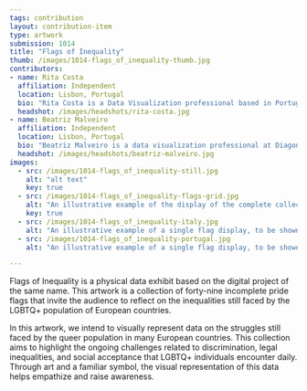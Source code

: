 ```yaml
---
tags: contribution
layout: contribution-item
type: artwork
submission: 1014
title: "Flags of Inequality"
thumb: /images/1014-flags_of_inequality-thumb.jpg
contributors: 
- name: Rita Costa
  affiliation: Independent
  location: Lisbon, Portugal
  bio: "Rita Costa is a Data Visualization professional based in Portugal. She leads the Data Visualization Research team at Feedzai. Passionate about storytelling through data, Rita enjoys crafting innovative visual metaphors that focus on pressing social issues."
  headshot: /images/headshots/rita-costa.jpg
- name: Beatriz Malveiro
  affiliation: Independent
  location: Lisbon, Portugal
  bio: "Beatriz Malveiro is a data visualization professional at Diagonal Works and previously at Interactive Things and Feedzai. Her work focuses on experiences to make data understandable to the broad public and foster positive social change, as well as tools that enable expressive reasoning with data. "
  headshot: /images/headshots/beatriz-malveiro.jpg
images: 
  - src: /images/1014-flags_of_inequality-still.jpg
    alt: "alt text"
    key: true
  - src: /images/1014-flags_of_inequality-flags-grid.jpg
    alt: "An illustrative example of the display of the complete collection, in a grid."
    key: true
  - src: /images/1014-flags_of_inequality-italy.jpg
    alt: "An illustrative example of a single flag display, to be shown in a loop."
  - src: /images/1014-flags_of_inequality-portugal.jpg
    alt: "An illustrative example of a single flag display, to be shown in a loop."

---
```


Flags of Inequality is a physical data exhibit based on the digital
project of the same name. This artwork is a collection of forty-nine
incomplete pride flags that invite the audience to reflect on the
inequalities still faced by the LGBTQ+ population of European
countries.

In this artwork, we intend to visually represent data on the struggles
still faced by the queer population in many European countries. This
collection aims to highlight the ongoing challenges related to
discrimination, legal inequalities, and social acceptance that LGBTQ+
individuals encounter daily. Through art and a familiar symbol, the
visual representation of this data helps empathize and raise awareness.

